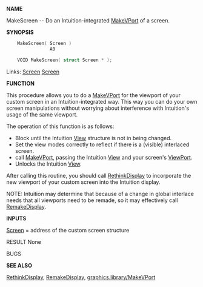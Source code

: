 
**NAME**

MakeScreen -- Do an Intuition-integrated [MakeVPort](MakeVPort.md) of a screen.

**SYNOPSIS**

```c
    MakeScreen( Screen )
                A0

    VOID MakeScreen( struct Screen * );

```
Links: [Screen](_00DD.md) [Screen](_00DD.md) 

**FUNCTION**

This procedure allows you to do a [MakeVPort](MakeVPort.md) for the viewport of your
custom screen in an Intuition-integrated way.  This way you can
do your own screen manipulations without worrying about interference
with Intuition's usage of the same viewport.

The operation of this function is as follows:
- Block until the Intuition [View](_00B8.md) structure is not in being changed.
- Set the view modes correctly to reflect if there is a (visible)
interlaced screen.
- call [MakeVPort](MakeVPort.md), passing the Intuition [View](_00B8.md) and your screen's
[ViewPort](_00B8.md).
- Unlocks the Intuition [View](_00B8.md).

After calling this routine, you should call [RethinkDisplay](../intuition/RethinkDisplay.md) to
incorporate the new viewport of your custom screen into the
Intuition display.

NOTE: Intuition may determine that because of a change in global
interlace needs that all viewports need to be remade, so
it may effectively call [RemakeDisplay](../intuition/RemakeDisplay.md).

**INPUTS**

[Screen](_00DD.md) = address of the custom screen structure

RESULT
None

BUGS

**SEE ALSO**

[RethinkDisplay](../intuition/RethinkDisplay.md), [RemakeDisplay](../intuition/RemakeDisplay.md), [graphics.library/MakeVPort](MakeVPort.md)
